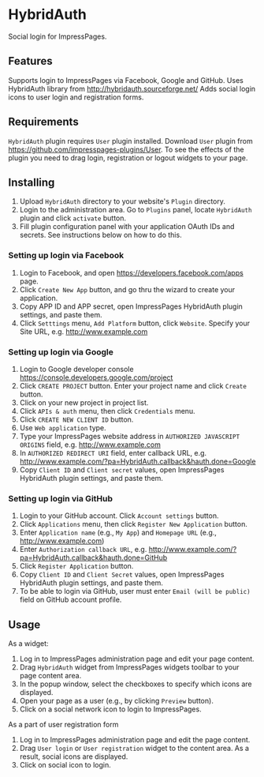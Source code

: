 # HybridAuth

Social login for ImpressPages. 

## Features

Supports login to ImpressPages via Facebook, Google and GitHub. Uses HybridAuth library from http://hybridauth.sourceforge.net/
Adds social login icons to user login and registration forms.

## Requirements

`HybridAuth` plugin requires `User` plugin installed. Download `User` plugin from https://github.com/impresspages-plugins/User.
To see the effects of the plugin you need to drag login, registration or logout widgets to your page.

## Installing

1. Upload `HybridAuth` directory to your website's `Plugin` directory.
2. Login to the administration area. Go to `Plugins` panel, locate `HybridAuth` plugin and click `activate` button.
3. Fill plugin configuration panel with your application OAuth IDs and secrets. See instructions below on how to do this.

### Setting up login via Facebook 
1. Login to Facebook, and open https://developers.facebook.com/apps page. 
2. Click `Create New App` button, and go thru the wizard to create your application. 
3. Copy APP ID and APP secret, open ImpressPages HybridAuth plugin settings, and paste them.
4. Click `Setttings` menu, `Add Platform` button, click `Website`. Specify your Site URL, e.g. http://www.example.com

### Setting up login via Google
1. Login to Google developer console https://console.developers.google.com/project
2. Click `CREATE PROJECT` button. Enter your project name and click `Create` button.
3. Click on your new project in project list.
3. Click `APIs & auth` menu, then click `Credentials` menu.
4. Click `CREATE NEW CLIENT ID` button.
5. Use `Web application` type. 
6. Type your ImpressPages website address in `AUTHORIZED JAVASCRIPT ORIGINS` field, e.g. http://www.example.com
7. In `AUTHORIZED REDIRECT URI` field, enter callback URL, e.g. http://www.example.com/?pa=HybridAuth.callback&hauth.done=Google
8. Copy `Client ID` and `Client secret` values, open ImpressPages HybridAuth plugin settings, and paste them.

### Setting up login via GitHub
1. Login to your GitHub account. Click `Account settings` button.
2. Click `Applications` menu, then click `Register New Application` button.
3. Enter `Application name` (e.g., `My App`) and `Homepage URL` (e.g., http://www.example.com)
4. Enter `Authorization callback URL`, e.g. http://www.example.com/?pa=HybridAuth.callback&hauth.done=GitHub
5. Click `Register Application` button.
6. Copy `Client ID` and `Client Secret` values, open ImpressPages HybridAuth plugin settings, and paste them.
7. To be able to login via GitHub, user must enter `Email (will be public)` field on GitHub account profile.

## Usage

As a widget:
1. Log in to ImpressPages administration page and edit your page content.
2. Drag `HybridAuth` widget from ImpressPages widgets toolbar to your page content area.
3. In the popup window, select the checkboxes to specify which icons are displayed.
3. Open your page as a user (e.g., by clicking `Preview` button).
4. Click on a social network icon to login to ImpressPages.

As a part of user registration form
1. Log in to ImpressPages administration page and edit the page content.
2. Drag `User login` or `User registration` widget to the content area. As a result, social icons are displayed.
3. Click on social icon to login.
